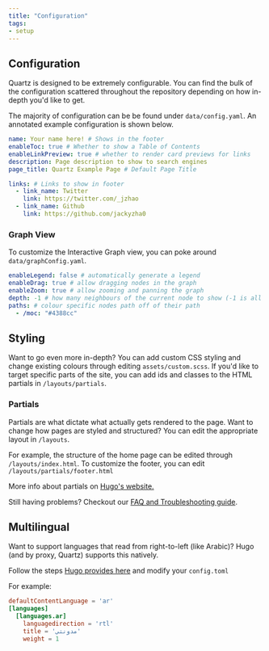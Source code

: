 ```yaml
---
title: "Configuration"
tags:
- setup
---
```


## Configuration
Quartz is designed to be extremely configurable. You can find the bulk of the configuration scattered throughout the repository depending on how in-depth you'd like to get.

The majority of configuration can be be found under `data/config.yaml`. An annotated example configuration is shown below.

```yaml
name: Your name here! # Shows in the footer
enableToc: true # Whether to show a Table of Contents
enableLinkPreview: true # whether to render card previews for links
description: Page description to show to search engines
page_title: Quartz Example Page # Default Page Title

links: # Links to show in footer
  - link_name: Twitter
    link: https://twitter.com/_jzhao
  - link_name: Github
    link: https://github.com/jackyzha0
```

### Graph View
To customize the Interactive Graph view, you can poke around `data/graphConfig.yaml`.

```yaml
enableLegend: false # automatically generate a legend
enableDrag: true # allow dragging nodes in the graph
enableZoom: true # allow zooming and panning the graph
depth: -1 # how many neighbours of the current node to show (-1 is all nodes)
paths: # colour specific nodes path off of their path
  - /moc: "#4388cc"
```


## Styling
Want to go even more in-depth? You can add custom CSS styling and change existing colours through editing `assets/custom.scss`. If you'd like to target specific parts of the site, you can add ids and classes to the HTML partials in `/layouts/partials`. 

### Partials
Partials are what dictate what actually gets rendered to the page. Want to change how pages are styled and structured? You can edit the appropriate layout in `/layouts`.

For example, the structure of the home page can be edited through `/layouts/index.html`. To customize the footer, you can edit `/layouts/partials/footer.html`

More info about partials on [Hugo's website.](https://gohugo.io/templates/partials/)

Still having problems? Checkout our [FAQ and Troubleshooting guide](private/setup/troubleshooting.md).

## Multilingual
Want to support languages that read from right-to-left (like Arabic)? Hugo (and by proxy, Quartz) supports this natively.

Follow the steps [Hugo provides here](https://gohugo.io/content-management/multilingual/#configure-languages) and modify your `config.toml`

For example:

```toml
defaultContentLanguage = 'ar'
[languages]
  [languages.ar]
    languagedirection = 'rtl'
    title = 'مدونتي'
    weight = 1
```